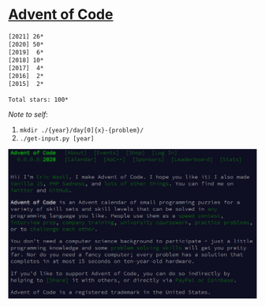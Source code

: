 # [Advent of Code](https://adventofcode.com) 

```
[2021] 26*
[2020] 50*
[2019]  6*
[2018] 10*
[2017]  4*
[2016]  2*
[2015]  2*

Total stars: 100*
```

_Note to self_:

1.  `mkdir ./{year}/day[0]{x}-{problem}/`
2.  `./get-input.py [year]`

<img src='about.jpg'>
